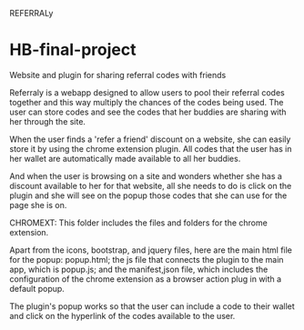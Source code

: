 REFERRALy

HB-final-project
================

Website and plugin for sharing referral codes with friends

Referraly is a webapp designed to allow users to pool their referral 
codes together and this way multiply the chances of the codes being used. The user can
store codes and see the codes that her buddies are sharing with her through the site.

When the user finds a 'refer a friend' discount on a website, she can easily store
it by using the chrome extension plugin. All codes that the user has in her wallet
are automatically made available to all her buddies. 

And when the user is browsing on a site and wonders whether she has a discount
available to her for that website, all she needs to do is click on the plugin
and she will see on the popup those codes that she can use for the page she is on.


CHROMEXT:
This folder includes the files and folders for the chrome extension. 

Apart from the icons, bootstrap, and jquery files, here are the main html file for 
the popup: popup.html; the js file that connects the plugin to the main app, which is popup.js; 
and the manifest,json file, which includes the configuration of the chrome extension as
a browser action plug in with a default popup.

The plugin's popup works so that the user can include a code to their wallet and click on the 
hyperlink of the codes available to the user.




